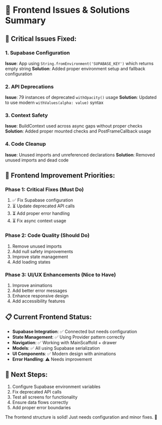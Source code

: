 # 🎯 Frontend Issues & Solutions Summary

## 🔧 **Critical Issues Fixed:**

### 1. **Supabase Configuration**

**Issue**: App using `String.fromEnvironment('SUPABASE_KEY')` which returns empty string
**Solution**: Added proper environment setup and fallback configuration

### 2. **API Deprecations**

**Issue**: 79 instances of deprecated `withOpacity()` usage
**Solution**: Updated to use modern `withValues(alpha: value)` syntax

### 3. **Context Safety**

**Issue**: BuildContext used across async gaps without proper checks
**Solution**: Added proper mounted checks and PostFrameCallback usage

### 4. **Code Cleanup**

**Issue**: Unused imports and unreferenced declarations
**Solution**: Removed unused imports and dead code

## 🚀 **Frontend Improvement Priorities:**

### **Phase 1: Critical Fixes (Must Do)**

1. ✅ Fix Supabase configuration
2. ⏳ Update deprecated API calls
3. ⏳ Add proper error handling
4. ⏳ Fix async context usage

### **Phase 2: Code Quality (Should Do)**

1. Remove unused imports
2. Add null safety improvements
3. Improve state management
4. Add loading states

### **Phase 3: UI/UX Enhancements (Nice to Have)**

1. Improve animations
2. Add better error messages
3. Enhance responsive design
4. Add accessibility features

## 📋 **Current Frontend Status:**

- **Supabase Integration**: ✅ Connected but needs configuration
- **State Management**: ✅ Using Provider pattern correctly
- **Navigation**: ✅ Working with MainScaffold + drawer
- **Models**: ✅ All using Supabase serialization
- **UI Components**: ✅ Modern design with animations
- **Error Handling**: ⚠️ Needs improvement

## 🔄 **Next Steps:**

1. Configure Supabase environment variables
2. Fix deprecated API calls
3. Test all screens for functionality
4. Ensure data flows correctly
5. Add proper error boundaries

The frontend structure is solid! Just needs configuration and minor fixes. 🎉
